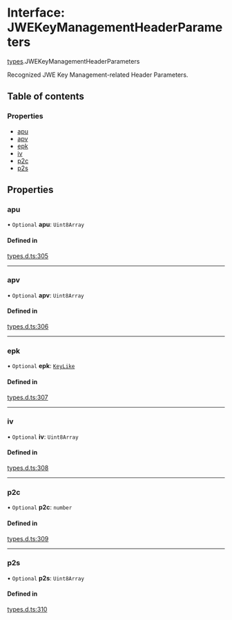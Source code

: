 # Interface: JWEKeyManagementHeaderParameters

[types](../modules/types.md).JWEKeyManagementHeaderParameters

Recognized JWE Key Management-related Header Parameters.

## Table of contents

### Properties

- [apu](types.JWEKeyManagementHeaderParameters.md#apu)
- [apv](types.JWEKeyManagementHeaderParameters.md#apv)
- [epk](types.JWEKeyManagementHeaderParameters.md#epk)
- [iv](types.JWEKeyManagementHeaderParameters.md#iv)
- [p2c](types.JWEKeyManagementHeaderParameters.md#p2c)
- [p2s](types.JWEKeyManagementHeaderParameters.md#p2s)

## Properties

### apu

• `Optional` **apu**: `Uint8Array`

#### Defined in

[types.d.ts:305](https://github.com/panva/jose/blob/v3.15.2/src/types.d.ts#L305)

___

### apv

• `Optional` **apv**: `Uint8Array`

#### Defined in

[types.d.ts:306](https://github.com/panva/jose/blob/v3.15.2/src/types.d.ts#L306)

___

### epk

• `Optional` **epk**: [`KeyLike`](../types/types.KeyLike.md)

#### Defined in

[types.d.ts:307](https://github.com/panva/jose/blob/v3.15.2/src/types.d.ts#L307)

___

### iv

• `Optional` **iv**: `Uint8Array`

#### Defined in

[types.d.ts:308](https://github.com/panva/jose/blob/v3.15.2/src/types.d.ts#L308)

___

### p2c

• `Optional` **p2c**: `number`

#### Defined in

[types.d.ts:309](https://github.com/panva/jose/blob/v3.15.2/src/types.d.ts#L309)

___

### p2s

• `Optional` **p2s**: `Uint8Array`

#### Defined in

[types.d.ts:310](https://github.com/panva/jose/blob/v3.15.2/src/types.d.ts#L310)
